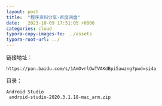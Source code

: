 ```yaml
---
layout: post
title:  "程序资料分享-百度网盘"
date:   2023-10-09 17:51:05 +0800
categories: cloud
typora-copy-images-to: ../assets
typora-root-url: ../
---
```


链接地址：
```
https://pan.baidu.com/s/1AmOvrlOwTVAKdBpi5awzng?pwd=si4a
```

目录：
```
Android Studio
 android-studio-2020.3.1.18-mac_arm.zip
```